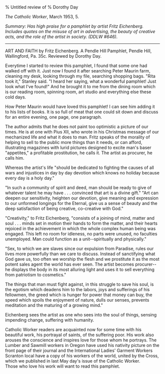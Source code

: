 % Untitled review of 
% Dorothy Day

*The Catholic Worker*, March 1953, 5.

*Summary: Has high praise for a pamphlet by artist Fritz Eichenberg.
Includes quotes on the misuse of art in advertising, the beauty of
creative acts, and the role of the artist in society. (DDLW \#646).*

****

ART AND FAITH by Fritz Eichenberg. A Pendle Hill Pamphlet, Pendle Hill,
Wallingford, Pa. 35c. Reviewed by Dorothy Day.

Everytime I started to review this pamphlet, I found that some one had
walked off with it. Just now I found it after searching Peter Maurin
farm, cleaning my desk, looking through my file, searching shopping
bags. "Rita took it," Stanley said. "I heard her saying, what a
wonderful pamphlet! Just look what I've found!" And he brought it to me
from the dining room which is our reading room, spinning room, art
studio and everything else these cold days.

How Peter Maurin would have loved this pamphlet! I can see him adding it
to his lists of books. It is so full of meat that one could sit down and
discuss for an entire evening, one page, one paragraph.

The author admits that he does not paint too optimistic a picture of our
times. He is at one with Pius XII, who wrote in his Christmas message of
our mechanized life and what it does to man. Fritz speaks of the
morality of helping to sell to the public more things than it needs, or
can afford, illustrating magazines with lurid pictures designed to
excite man's baser "appetites," a profitable prostitution, he calls it.
The artist as procurer, he calls him.

Whereas the artist's life "should be dedicated to fighting the causes of
all wars and injustices in day by day devotion which knows no holiday
because every day is a holy day."

"In such a community of spirit and deed, man should be ready to give of
whatever talent he may have . . . convinced that art is a divine gift."
"Art can deepen our sensitivity, heighten our devotion, give meaning and
expression to our unformed longings for the Eternal, give us a sense of
beauty and the deep satisfaction of being creative, co-creative with
God."

"Creativity," to Fritz Eichenberg, "consists of a joining of mind,
matter and soul . . . minds set in motion their hands to form the
matter, and their hearts rejoiced in the achievement in which the whole
complex human being was engaged. This left no room for idleness, no
parts were unused, no faculties unemployed. Man could function as a
unit--spiritually and physically."

"Sex, to which we are slaves since our expulsion from Paradise, rules
our lives more powerfully than we care to discuss. Instead of
sanctifying what God gave us, too often we worship the flesh and we
prostitute it as the most potent sales agent the world has ever seen.
The artist becomes procurer--he displays the body in its most alluring
light and uses it to sell everything from patriotism to cosmetics."

The things that man must fight against, in this struggle to save his
soul, is the egotism which deadens him to the labors, joys and
sufferings of his fellowmen, the greed which is hunger for power that
money can buy, the speed which spoils the enjoyment of nature, dulls our
senses, prevents meditation and the maturing of a growing mind."

Eichenberg sees the artist as one who sees into the soul of things,
sensing impending change, suffering with humanity.

Catholic Worker readers are acquainted now for some time with his
beautiful work, his portrayal of saints, of the suffering poor. His work
also arouses the conscience and inspires love for those whom he
portrays. The Lumber and Sawmill workers in Oregon have used his
nativity picture on the front page of their journal and the
International Ladies' Garment Workers Scranton local have a copy of his
workers of the world, united by the Cross, which we published in last
May day's issue of the Catholic Worker.\
 Those who love his work will want to read this pamphlet.
